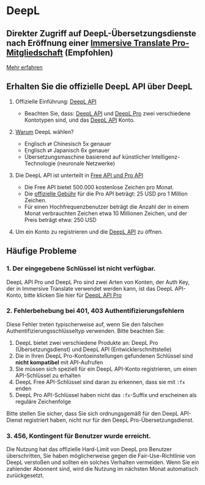 # DeepL

## Direkter Zugriff auf DeepL-Übersetzungsdienste nach Eröffnung einer [Immersive Translate Pro-Mitgliedschaft](https://immersivetranslate.com/en/pricing/) (Empfohlen)

[Mehr erfahren](https://immersivetranslate.com/en/pricing/)

## Erhalten Sie die offizielle DeepL API über DeepL

1. Offizielle Einführung: [DeepL API](https://www.deepl.com/en/pro#developer)

   - Beachten Sie, dass: [DeepL API](https://www.deepl.com/en/pro#developer) und [DeepL Pro](https://www.deepl.com/pro) zwei verschiedene Kontotypen sind, und das [DeepL API](https://www.deepl.com/en/pro/select-country#developer) Konto.

2. [Warum](https://www.deepl.com/en/whydeepl) DeepL wählen?

   - Englisch ⇄ Chinesisch 5x genauer
   - Englisch ⇄ Japanisch 6x genauer
   - Übersetzungsmaschine basierend auf künstlicher Intelligenz-Technologie (neuronale Netzwerke)

3. Die DeepL API ist unterteilt in [Free API und Pro API](https://www.deepl.com/en/pro#developer)

   - Die Free API bietet 500.000 kostenlose Zeichen pro Monat.
   - Die [offizielle Gebühr](https://www.deepl.com/en/pro#developer) für die Pro API beträgt: 25 USD pro 1 Million Zeichen.
   - Für einen Hochfrequenzbenutzer beträgt die Anzahl der in einem Monat verbrauchten Zeichen etwa 10 Millionen Zeichen, und der Preis beträgt etwa: 250 USD

4. Um ein Konto zu registrieren und die [DeepL API](https://www.deepl.com/en/pro#developer) zu öffnen.

## Häufige Probleme

### 1. Der eingegebene Schlüssel ist nicht verfügbar.

DeepL API Pro und DeepL Pro sind zwei Arten von Konten, der Auth Key, der in Immersive Translate verwendet werden kann, ist das DeepL API-Konto, bitte klicken Sie hier für [DeepL API Pro](https://www.deepl.com/en/pro/select-country#developer)

### 2. Fehlerbehebung bei 401, 403 Authentifizierungsfehlern

Diese Fehler treten typischerweise auf, wenn Sie den falschen Authentifizierungsschlüsseltyp verwenden. Bitte beachten Sie:

1. DeepL bietet zwei verschiedene Produkte an: DeepL Pro (Übersetzungsdienst) und DeepL API (Entwicklerschnittstelle)
2. Die in Ihren DeepL Pro-Kontoeinstellungen gefundenen Schlüssel sind **nicht kompatibel** mit API-Aufrufen
3. Sie müssen sich speziell für ein DeepL API-Konto registrieren, um einen API-Schlüssel zu erhalten
4. DeepL Free API-Schlüssel sind daran zu erkennen, dass sie mit `:fx` enden
5. DeepL Pro API-Schlüssel haben nicht das `:fx`-Suffix und erscheinen als reguläre Zeichenfolge

Bitte stellen Sie sicher, dass Sie sich ordnungsgemäß für den DeepL API-Dienst registriert haben, nicht nur für den DeepL Pro-Übersetzungsdienst.

### 3. 456, Kontingent für Benutzer wurde erreicht.

Die Nutzung hat das offizielle Hard-Limit von DeepL pro Benutzer überschritten, Sie haben möglicherweise gegen die Fair-Use-Richtlinie von DeepL verstoßen und sollten ein solches Verhalten vermeiden. Wenn Sie ein zahlender Abonnent sind, wird die Nutzung im nächsten Monat automatisch zurückgesetzt.